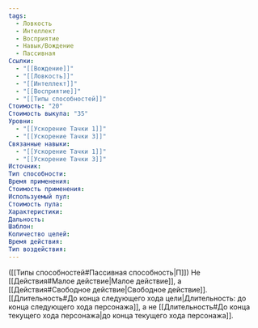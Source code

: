 ```yaml
---
tags:
  - Ловкость
  - Интеллект
  - Восприятие
  - Навык/Вождение
  - Пассивная
Ссылки:
  - "[[Вождение]]"
  - "[[Ловкость]]"
  - "[[Интеллект]]"
  - "[[Восприятие]]"
  - "[[Типы способностей]]"
Стоимость: "20"
Стоимость выкупа: "35"
Уровни:
  - "[[Ускорение Тачки 1]]"
  - "[[Ускорение Тачки 3]]"
Связанные навыки:
  - "[[Ускорение Тачки 1]]"
  - "[[Ускорение Тачки 3]]"
Источник:
Тип способности:
Время применения:
Стоимость применения:
Используемый пул:
Стоимость пула:
Характеристики:
Дальность:
Шаблон:
Количество целей:
Время действия:
Тип воздействия:
---
```

([[Типы способностей#Пассивная способность|П]]) Не [[Действия#Малое действие|Малое действие]], а [[Действия#Свободное действие|Свободное действие]].
[[Длительность#До конца следующего хода цели|Длительность: до конца следующего хода персонажа]], а не [[Длительность#До конца текущего хода персонажа|до конца текущего хода персонажа]]. 
